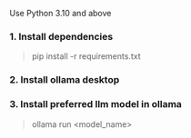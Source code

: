 Use Python 3.10 and above

### 1. Install dependencies
> pip install -r requirements.txt

### 2. Install ollama desktop 

### 3. Install preferred llm model in ollama
> ollama run <model_name>



